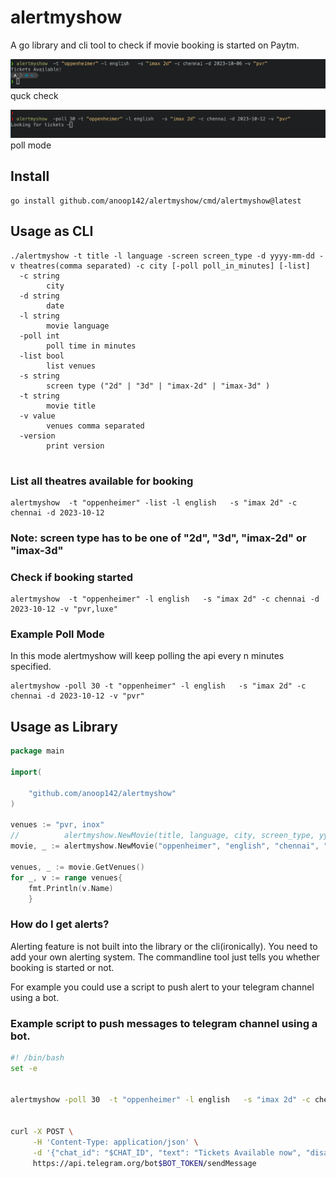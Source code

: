 # alertmyshow
A go library and cli tool to check if  movie booking is started on Paytm.


![quik check](./docs/quick-check.png)
quck check


![poll](./docs/poll-mode.png)
poll mode


## Install
```
go install github.com/anoop142/alertmyshow/cmd/alertmyshow@latest
```

## Usage as CLI
```
./alertmyshow -t title -l language -screen screen_type -d yyyy-mm-dd -v theatres(comma separated) -c city [-poll poll_in_minutes] [-list]
  -c string
    	city
  -d string
    	date
  -l string
    	movie language
  -poll int
    	poll time in minutes
  -list bool
    	list venues
  -s string
    	screen type ("2d" | "3d" | "imax-2d" | "imax-3d" )
  -t string
    	movie title
  -v value
    	venues comma separated
  -version
        print version
    
```

### List all theatres available for booking
```
alertmyshow  -t "oppenheimer" -list -l english   -s "imax 2d" -c chennai -d 2023-10-12

```


### Note: screen type has to be one of "2d", "3d",  "imax-2d" or "imax-3d"

### Check if booking started
```
alertmyshow  -t "oppenheimer" -l english   -s "imax 2d" -c chennai -d 2023-10-12 -v "pvr,luxe"

```

### Example Poll Mode
In this mode alertmyshow will keep polling the api every n minutes specified.
```
alertmyshow -poll 30 -t "oppenheimer" -l english   -s "imax 2d" -c chennai -d 2023-10-12 -v "pvr"

```

## Usage as Library
```go
package main

import(

	"github.com/anoop142/alertmyshow"
)

venues := "pvr, inox"
//          alertmyshow.NewMovie(title, language, city, screen_type, yyyy-mm-dd)
movie, _ := alertmyshow.NewMovie("oppenheimer", "english", "chennai", "imax 2d", "2023-08-10")

venues, _ := movie.GetVenues()
for _, v := range venues{
    fmt.Println(v.Name)
    }

```
### How do I get alerts?
Alerting feature is not built into the library or the cli(ironically).
You need to add your own alerting system. The commandline tool just tells
you whether booking is started or not.

For example you could use a script to push alert to your telegram channel using a bot.

### Example script to push messages to telegram channel using a bot.
```bash
#! /bin/bash
set -e


alertmyshow -poll 30  -t "oppenheimer" -l english   -s "imax 2d" -c chennai -d 2023-10-06 -v "pvr"


curl -X POST \
     -H 'Content-Type: application/json' \
     -d '{"chat_id": "$CHAT_ID", "text": "Tickets Available now", "disable_notification": false}' \
     https://api.telegram.org/bot$BOT_TOKEN/sendMessage


```
